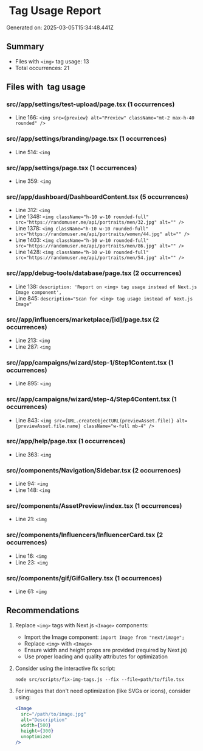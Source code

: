 # <img> Tag Usage Report
Generated on: 2025-03-05T15:34:48.441Z

## Summary
- Files with `<img>` tag usage: 13
- Total occurrences: 21

## Files with <img> tag usage

### src//app/settings/test-upload/page.tsx (1 occurrences)

- Line 166: `<img src={preview} alt="Preview" className="mt-2 max-h-40 rounded" />`

### src//app/settings/branding/page.tsx (1 occurrences)

- Line 514: `<img`

### src//app/settings/page.tsx (1 occurrences)

- Line 359: `<img`

### src//app/dashboard/DashboardContent.tsx (5 occurrences)

- Line 312: `<img`
- Line 1348: `<img className="h-10 w-10 rounded-full" src="https://randomuser.me/api/portraits/men/32.jpg" alt="" />`
- Line 1378: `<img className="h-10 w-10 rounded-full" src="https://randomuser.me/api/portraits/women/44.jpg" alt="" />`
- Line 1403: `<img className="h-10 w-10 rounded-full" src="https://randomuser.me/api/portraits/men/86.jpg" alt="" />`
- Line 1428: `<img className="h-10 w-10 rounded-full" src="https://randomuser.me/api/portraits/men/54.jpg" alt="" />`

### src//app/debug-tools/database/page.tsx (2 occurrences)

- Line 138: `description: 'Report on <img> tag usage instead of Next.js Image component',`
- Line 845: `description="Scan for <img> tag usage instead of Next.js Image"`

### src//app/influencers/marketplace/[id]/page.tsx (2 occurrences)

- Line 213: `<img`
- Line 287: `<img`

### src//app/campaigns/wizard/step-1/Step1Content.tsx (1 occurrences)

- Line 895: `<img`

### src//app/campaigns/wizard/step-4/Step4Content.tsx (1 occurrences)

- Line 843: `<img src={URL.createObjectURL(previewAsset.file)} alt={previewAsset.file.name} className="w-full mb-4" />`

### src//app/help/page.tsx (1 occurrences)

- Line 363: `<img`

### src//components/Navigation/Sidebar.tsx (2 occurrences)

- Line 94: `<img`
- Line 148: `<img`

### src//components/AssetPreview/index.tsx (1 occurrences)

- Line 21: `<img`

### src//components/Influencers/InfluencerCard.tsx (2 occurrences)

- Line 16: `<img`
- Line 23: `<img`

### src//components/gif/GifGallery.tsx (1 occurrences)

- Line 61: `<img`

## Recommendations

1. Replace `<img>` tags with Next.js `<Image>` components:
   - Import the Image component: `import Image from "next/image";`
   - Replace `<img>` with `<Image>`
   - Ensure width and height props are provided (required by Next.js)
   - Use proper loading and quality attributes for optimization

2. Consider using the interactive fix script:
   ```
   node src/scripts/fix-img-tags.js --fix --file=path/to/file.tsx
   ```

3. For images that don't need optimization (like SVGs or icons), consider using:
   ```jsx
   <Image
     src="/path/to/image.jpg"
     alt="Description"
     width={500}
     height={300}
     unoptimized
   />
   ```
